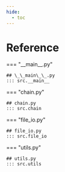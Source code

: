 ```yaml
---
hide:
  - toc
---
```


# Reference

=== "\_\_main\_\_.py"

    ## \_\_main\_\_.py
    ::: src.__main__

=== "chain.py"

    ## chain.py
    ::: src.chain

=== "file_io.py"

    ## file_io.py
    ::: src.file_io

=== "utils.py"

    ## utils.py
    ::: src.utils

